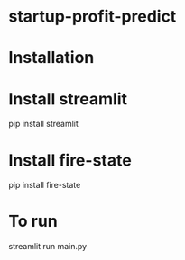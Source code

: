 # startup-profit-predict
# Installation
# Install streamlit
pip install streamlit

# Install fire-state
pip install fire-state 

# To run
streamlit run main.py